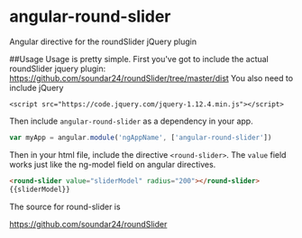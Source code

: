 # angular-round-slider
Angular directive for the roundSlider jQuery plugin

##Usage
Usage is pretty simple.  First you've got to include the actual roundSlider jquery plugin:
https://github.com/soundar24/roundSlider/tree/master/dist
You also need to include jQuery
```
<script src="https://code.jquery.com/jquery-1.12.4.min.js"></script>
```


Then include `angular-round-slider` as a dependency in your app.

```javascript
var myApp = angular.module('ngAppName', ['angular-round-slider'])
```

Then in your html file, include the directive `<round-slider>`.  The `value` field works just like the ng-model field on angular directives.

```html
<round-slider value="sliderModel" radius="200"></round-slider>
{{sliderModel}}
```

The source for round-slider is

https://github.com/soundar24/roundSlider
